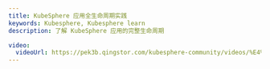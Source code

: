 ```yaml
---
title: KubeSphere 应用全生命周期实践
keywords: Kubesphere, Kubesphere learn
description: 了解 KubeSphere 应用的完整生命周期

video: 
  videoUrl: https://pek3b.qingstor.com/kubesphere-community/videos/%E4%BA%91%E5%8E%9F%E7%94%9F%E5%AE%9E%E6%88%98/%E7%AC%AC%E4%BA%8C%E6%9C%9F/28%E3%80%81Helm-KubeSphere%20%E5%BA%94%E7%94%A8%E5%85%A8%E7%94%9F%E5%91%BD%E5%91%A8%E6%9C%9F%E5%AE%9E%E8%B7%B5.mp4
---
```

